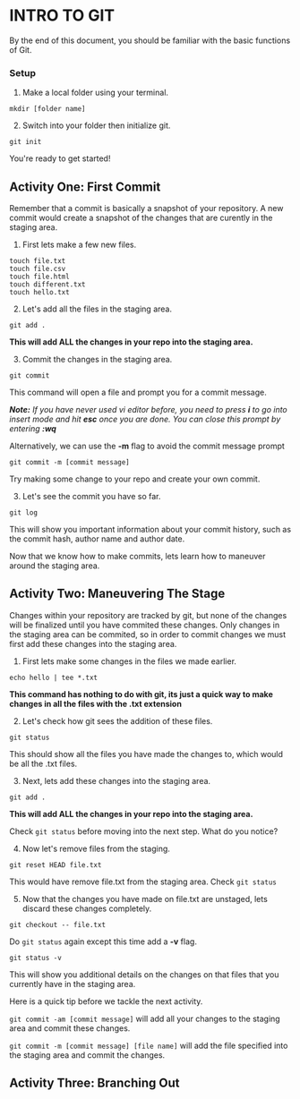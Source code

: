 # INTRO TO GIT

By the end of this document, you should be familiar with the basic functions of Git.

### Setup

1. Make a local folder using your terminal.
```
mkdir [folder name]
```
2. Switch into your folder then initialize git.
```
git init
```
You're ready to get started!

## Activity One: First Commit

Remember that a commit is basically a snapshot of your repository. A new commit would create a snapshot of the changes that are curently in the staging area. 

1. First lets make a few new files.
```
touch file.txt
touch file.csv
touch file.html
touch different.txt
touch hello.txt
```
2. Let's add all the files in the staging area.
```
git add .
```
**This will add ALL the changes in your repo into the staging area.**

3. Commit the changes in the staging area.
```
git commit
```
This command will open a file and prompt you for a commit message.

_**Note:** If you have never used vi editor before, you need to press **i** to go into insert mode and hit **esc** once you are done. You can close this prompt by entering **:wq**_

Alternatively, we can use the **-m** flag to avoid the commit message prompt
```
git commit -m [commit message]
```

Try making some change to your repo and create your own commit.

3. Let's see the commit you have so far.
```
git log
```
This will show you important information about your commit history, such as the commit hash, author name and author date.

Now that we know how to make commits, lets learn how to maneuver around the staging area.

## Activity Two: Maneuvering The Stage

Changes within your repository are tracked by git, but none of the changes will be finalized until you have commited these changes. Only changes in the staging area can be commited, so in order to commit changes we must first add these changes into the staging area.

1. First lets make some changes in the files we made earlier.
```
echo hello | tee *.txt
```
**This command has nothing to do with git, its just a quick way to make changes in all the files with the .txt extension**

2. Let's check how git sees the addition of these files.
```
git status
```
This should show all the files you have made the changes to, which would be all the .txt files.

3. Next, lets add these changes into the staging area.
```
git add .
```
**This will add ALL the changes in your repo into the staging area.**

Check ```git status``` before moving into the next step. What do you notice? 

4. Now let's remove files from the staging.
```
git reset HEAD file.txt
```
This would have remove file.txt from the staging area. Check ```git status```

5. Now that the changes you have made on file.txt are unstaged, lets discard these changes completely. 
```
git checkout -- file.txt
```
Do ```git status``` again except this time add a **-v** flag.
```
git status -v
```
This will show you additional details on the changes on that files that you currently have in the staging area.

Here is a quick tip before we tackle the next activity.

```git commit -am [commit message]``` will add all your changes to the staging area and commit these changes.

```git commit -m [commit message] [file name]``` will add the file specified into the staging area and commit the changes.

## Activity Three: Branching Out
